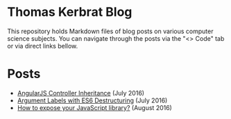 # Thomas Kerbrat Blog

This repository holds Markdown files of blog posts on various computer science subjects.
You can navigate through the posts via the "<> Code" tab or via direct links bellow.



# Posts

- [AngularJS Controller Inheritance](2016/07/angularjs_controller_inheritance.md) (July 2016)
- [Argument Labels with ES6 Destructuring](2016/07/argument_labels_with_es6_destructuring.markdown) (July 2016)
- [How to expose your JavaScript library?](2016/08/how_to_expose_your_javascript_library.md) (August 2016)
